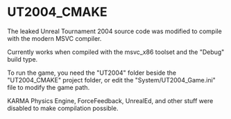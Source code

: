 # UT2004_CMAKE
The leaked Unreal Tournament 2004 source code was modified to compile with the modern MSVC compiler.


Currently works when compiled with the msvc_x86 toolset and the "Debug" build type.

To run the game, you need the "UT2004" folder beside the "UT2004_CMAKE" project folder, or edit the "System/UT2004_Game.ini" file to modify the game path.

KARMA Physics Engine, ForceFeedback, UnrealEd, and other stuff were disabled to make compilation possible.
